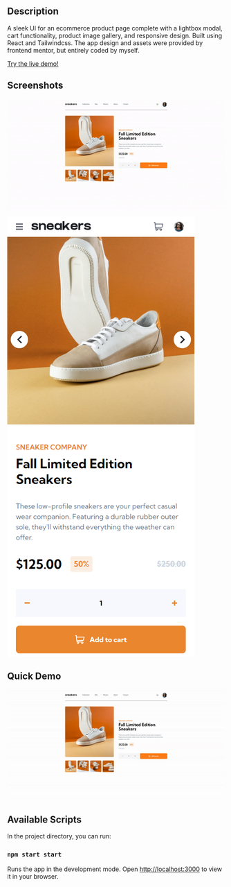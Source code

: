## Description

A sleek UI for an ecommerce product page complete with a lightbox modal, cart functionality, product image gallery, and responsive design. Built using React and Tailwindcss. The app design and assets were provided by frontend mentor, but entirely coded by myself.

[Try the live demo!](https://ecommerce-page-d5cfb.web.app/)

## Screenshots

![Desktop Screenshot](./demo_imgs/ecommerce-first-frame.gif)

![Mobile Screenshot](./demo_imgs/mobile-screenshot.PNG)

## Quick Demo

![Desktop Demo](./demo_imgs/ecommerce-page-demo-cropped.gif)

## Available Scripts

In the project directory, you can run:

### `npm start start`

Runs the app in the development mode.
Open [http://localhost:3000](http://localhost:3000) to view it in your browser.
